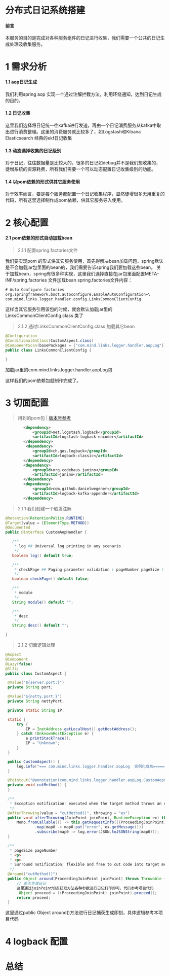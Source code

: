 # 分布式日记系统搭建

#### 前言
   本服务的目的是完成对各种服务组件的日记进行收集，我们需要一个公共的日记生成处理及收集服务。


# 1 需求分析

#### 1.1 aop日记生成
 
 我们利用spring aop 实现一个通过注解拦截方法，利用环绕通知，达到日记生成的目的。

#### 1.2 日记收集

  这里我们选择将日记统一往kafka进行发送，再由一个日记消费服务从kafka中取出进行消费整理。这里的消费服务就比较多了，如Logstash和Kibana Elasticsearch 经典的ekf日记收集
	
#### 1.3 动态选择收集的日记级别
    
  对于日记，往往数据量是比较大的，很多的日记如debug并不是我们想收集的，徒增系统的资源耗费，所有我们需要一个可以动态配置日记收集级别的功能。
   
#### 1.4 以pom依赖的形式供其它服务使用

   对于效率而言，要是每个服务都配置一个日记收集程序，显然徒增很多无用重复的代码，所有这里选择制作成pom依赖，供其它服务导入使用。

# 2 核心配置

####  2.1 pom依赖的形式自动加载bean
>   2.1.1 配置spring.factories文件

  我们要实现pom 的形式供其它服务使用，首先得解决bean加载问题，spring默认是不会加载jar包里面的bean的，我们需要告诉spring我们要加载这些bean。
  关于加载bean，spring有很多种实现，这里我们选择直接在jar包里面配置META-INF/spring.factories 文件加载bean
  spring.factories文件内容：
  
  ```xml
  # Auto Configure factories
org.springframework.boot.autoconfigure.EnableAutoConfiguration=\
  com.mind.links.logger.handler.config.LinksCommonClientConfig
  ```
  
 这样当其它服务引用该包的时候，就会默认加载jar里的LinksCommonClientConfig.class 类了
 
> 2.1.2 通过LinksCommonClientConfig.class 加载其它bean

  ```java
@Configuration
@ConditionalOnClass(CustomAspect.class)
@ComponentScan(basePackages = {"com.mind.links.logger.handler.aopLog"})
public class LinksCommonClientConfig {

}
```
加载jar里的com.mind.links.logger.handler.aopLog包

这样我们的pom依赖包就制作完成了。


# 3 切面配置
> 用到的pom包  | [版本号参考](../../pom.xml)

```xml
        <dependency>
            <groupId>net.logstash.logback</groupId>
            <artifactId>logstash-logback-encoder</artifactId>
        </dependency>
         <dependency>
            <groupId>ch.qos.logback</groupId>
            <artifactId>logback-classic</artifactId>
        </dependency>
        <dependency>
            <groupId>org.codehaus.janino</groupId>
            <artifactId>janino</artifactId>
        </dependency>
        <dependency>
            <groupId>com.github.danielwegener</groupId>
            <artifactId>logback-kafka-appender</artifactId>
        </dependency>

```



>  2.1.1 我们创建一个触发注解

 ```java
@Retention(RetentionPolicy.RUNTIME)
@Target(value = {ElementType.METHOD})
@Documented
public @interface CustomAopHandler {

    /**
     * log ## Universal log printing in any scenario
     */
    boolean log() default true;

    /**
     * checkPage ## Paging parameter validation ( pageNumber pageSize )
     */
    boolean checkPage() default false;

    /**
     * module
     */
    String module() default "";

    /**
     * desc
     */
    String desc() default "";

}
  ```

> 2.1.2 切面逻辑处理

   ```java
@Aspect
@Component
@Lazy(false)
@Slf4j
public class CustomAspect {

    @Value("${server.port:}")
    private String port;

    @Value("${netty.port:}")
    private String nettyPort;

    private static String IP;

    static {
        try {
            IP = InetAddress.getLocalHost().getHostAddress();
        } catch (UnknownHostException e) {
            e.printStackTrace();
            IP = "Unknown";
        }
    }

    public CustomAspect() {
        log.info("=== com.mind.links.logger.handler.aopLog  实例化成功=====================================");
    }

    @Pointcut("@annotation(com.mind.links.logger.handler.aopLog.CustomAopHandler)")
    private void cutMethod() {
    }

    /**
     * Exception notification: executed when the target method throws an exception
     */
    @AfterThrowing(value = "cutMethod()", throwing = "ex")
    public void afterThrowing(JoinPoint joinPoint, RuntimeException ex) throws NoSuchMethodException {
        Mono.fromCallable(() -> this.getRequestInfo(((ProceedingJoinPoint) joinPoint)))
                .map(map0 -> map0.put("error", ex.getMessage()))
                .subscribe(map0 -> log.error(JSON.toJSONString(map0)));
    }

    /**
     * pageSize pageNumber
     * <p>
     * <p>
     * Surround notification: flexible and free to cut code into target methods
     */
    @Around("cutMethod()")
    public Object around(ProceedingJoinPoint joinPoint) throws Throwable {
        // 是否生成日记
        这里通过joinPoint切点获取方法各种参数进行日记打印即可，代码参考项目代码
		 Object proceed = ((ProceedingJoinPoint) joinPoint).proceed();
        return proceed;
    }

```
这里通过public Object around()方法进行日记捕获生成即刻，具体逻辑参考本项目代码

# 4 logback 配置


# 总结

